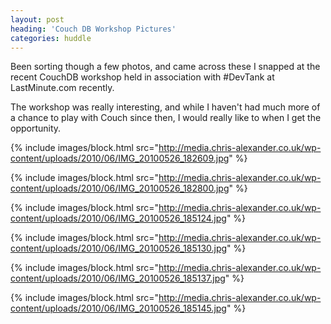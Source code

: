 ```yaml
---
layout: post
heading: 'Couch DB Workshop Pictures'
categories: huddle
---
```


Been sorting though a few photos, and came across these I snapped at the recent CouchDB workshop held in association with #DevTank at LastMinute.com recently.

The workshop was really interesting, and while I haven't had much more of a chance to play with Couch since then, I would really like to when I get the opportunity.

 

{% include images/block.html src="http://media.chris-alexander.co.uk/wp-content/uploads/2010/06/IMG_20100526_182609.jpg" %}

{% include images/block.html src="http://media.chris-alexander.co.uk/wp-content/uploads/2010/06/IMG_20100526_182800.jpg" %}

{% include images/block.html src="http://media.chris-alexander.co.uk/wp-content/uploads/2010/06/IMG_20100526_185124.jpg" %}

{% include images/block.html src="http://media.chris-alexander.co.uk/wp-content/uploads/2010/06/IMG_20100526_185130.jpg" %}

{% include images/block.html src="http://media.chris-alexander.co.uk/wp-content/uploads/2010/06/IMG_20100526_185137.jpg" %}

{% include images/block.html src="http://media.chris-alexander.co.uk/wp-content/uploads/2010/06/IMG_20100526_185145.jpg" %}

